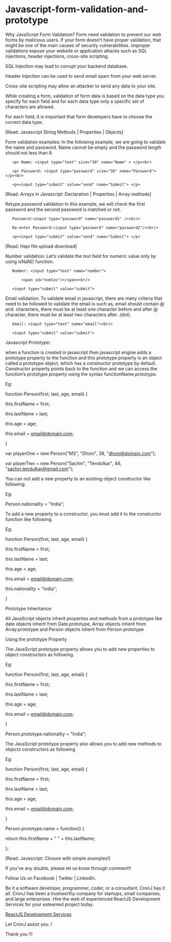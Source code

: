 # Javascript-form-validation-and-prototype
Why JavaScript Form Validation?
Form need validation to prevent our web forms by malicious users. If your form doesn’t have proper validation, that might be one of the main causes of security vulnerabilities. Improper validations expose your website or application attacks such as SQL injections, header injections, cross-site scripting.

 

SQL Injection may lead to corrupt your backend database.

 

Header Injection can be used to send email spam from your web server.

 

Cross-site scripting may allow an attacker to send any data to your site.

 

While creating a form, validation of form data is based on the data type you specify for each field and for each data type only a specific set of characters are allowed.

 

For each field, it is important that form developers have to choose the correct data type.

 

[Read: Javascript String Methods | Properties | Objects]

 

Form validation examples:
In the following example, we are going to validate the name and password. Name cannot be empty and the password length should not less than 8.

 

<!DOCTYPE html>

<html>

<head>

   <meta charset='utf-8'>

   <meta http-equiv='X-UA-Compatible' content='IE=edge'>

   <title>Form Validation</title>

   <meta name='viewport' content='width=device-width, initial-scale=1'>

</head>

<script>

   function formValidation() {

       var name = document.RegForm.Name.value;  

       var password = document.RegForm.Password.value;  

       console.log(name);

       console.log(password);

       if (name == null || name == ""){  

           alert("Name can't be blank");  

           return false;  

       }

       if(password.length < 8){  

           alert("Password must be at least 8 characters long.");  

           return false;

       }

   }

</script>

<body>

   <form name="RegForm" action="" onsubmit="return formValidation()" method="post">  

       <p> Name: <input type="text" size="30" name="Name" > </p><br>        

       <p> Password: <input type="password" size="30" name="Password"> </p><br>

       <p><input type="submit" value="send" name="Submit"> </p>          

   </form>

</body>

</html>
 

[Read: Arrays in Javascript: Declaration | Properties | Array methods]

Retype password validation
In this example, we will check the first password and the second password is matched or not.

 

<script>

   function formValidation() {

       var passwordOne = document.RegForm.password1.value;  

       var passwordTwo = document.RegForm.password2.value;  

       if(passwordOne == passwordTwo){  

           return true;  

       }

       else{

       alert("password must be same!");  

           return false;  

       }

   }

</script>

<body>

   <form name="RegForm" action="" onsubmit="return formValidation()" method="post">  

       Password:<input type="password" name="password1" /><br/>  

       Re-enter Password:<input type="password" name="password2"/><br/>  

       <p><input type="submit" value="send" name="Submit"> </p>          

   </form>

</body>

</html>
[Read: Hapi file upload download]

Number validation:
Let’s validate the text field for numeric value only by using isNaN() function.

 

<script>

   function formValidation() {

       var num = document.RegForm.number.value;  

       if (isNaN(num)){  

           document.getElementById("numloc").innerHTML="Enter Numeric value only";  

           return false;

       }else{

           return true;  

       }

   }

</script>

<body>

   <form name="RegForm" action="" onsubmit="return formValidation()" method="post">  

       Number: <input type="text" name="number">

           <span id="numloc"></span><br/>  

       <input type="submit" value="submit">  

   </form>

</body>

</html>
Email validation:
To validate email in javascript, there are many criteria that need to be followed to validate the email is such as, email should contain @ and. characters, there must be at least one character before and after @ character, there must be at least two characters after .(dot).

 

<script>

   function formValidation() {

       var x = document.myform.email.value;  

       var atposition = x.indexOf("@");  

       var dotposition = x.lastIndexOf(".");  

       if (atposition<1 || dotposition<atposition+2 || dotposition+2>=x.length){  

           alert("Please enter a valid email address \n atpostion:"+atposition+"\n dotposition:"+dotposition);  

           return false;  

       }

   }

</script>

<body>

   <form name="RegForm" action="" onsubmit="return formValidation()" method="post">  

       Email: <input type="text" name="email"><br/>  

       <input type="submit" value="submit">  

   </form>

</body>
 

Javascript Prototype:

when a function is created in javascript then javascript engine adds a prototype property to the function and this prototype property is an object called a prototype object, which has a constructor prototype by default. Constructor property points back to the function and we can access the function’s prototype property using the syntax functionName.prototype.

 

Eg:

 

function Person(first, last, age, email) {

 this.firstName = first;

 this.lastName = last;

 this.age = age;

 this.email = email@domain.com;

}

var playerOne = new Person("MS", "Dhoni", 38, "dhoni@domain.com");

var playerTwo = new Person("Sachin", "Tendulkar", 46, "sachin.tendulkar@gmail.com");
 

You can not add a new property to an existing object constructor like following.

 

Eg:

 

Person.nationality = "India";
 

To add a new property to a constructor, you must add it to the constructor function like following.

 

Eg:

 

function Person(first, last, age, email) {

 this.firstName = first;

 this.lastName = last;

 this.age = age;

 this.email = email@domain.com;

 this.nationality = "India";

}
 

Prototype Inheritance:

All JavaScript objects inherit properties and methods from a prototype like date objects inherit from Date.prototype, Array objects inherit from Array.prototype and Person objects inherit from Person.prototype

 

Using the prototype Property

 

The JavaScript prototype property allows you to add new properties to object constructors as following.

 

Eg:

function Person(first, last, age, email) {

 this.firstName = first;

 this.lastName = last;

 this.age = age;

 this.email = email@domain.com;

}


Person.prototype.nationality = "India";
 

The JavaScript prototype property also allows you to add new methods to objects constructors as following

 

Eg:

function Person(first, last, age, email) {

 this.firstName = first;

 this.lastName = last;

 this.age = age;

 this.email = email@domain.com;

}

Person.prototype.name = function() {

 return this.firstName + " " + this.lastName;

};
 

[Read: Javascript: Closure with simple examples!]

 

If you’ve any doubts, please let us know through comment!!

Follow Us on Facebook | Twitter | LinkedIn.

Be it a software developer, programmer, coder, or a consultant, CronJ has it all. CronJ has been a trustworthy company for startups, small companies, and large enterprises. Hire the web of experienced ReactJS Development Services for your esteemed project today.

<a href="https://www.cronj.com/reactjs-development-company.html" rel="nofollow">ReactJS Development Services</a>


Let CronJ assist you..!

Thank you !!!
